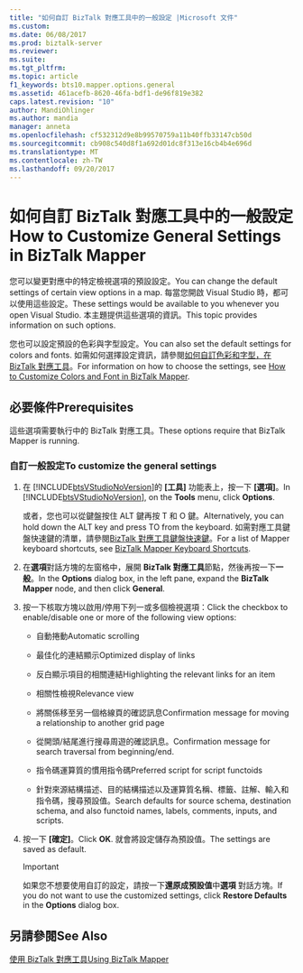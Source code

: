 ```yaml
---
title: "如何自訂 BizTalk 對應工具中的一般設定 |Microsoft 文件"
ms.custom: 
ms.date: 06/08/2017
ms.prod: biztalk-server
ms.reviewer: 
ms.suite: 
ms.tgt_pltfrm: 
ms.topic: article
f1_keywords: bts10.mapper.options.general
ms.assetid: 461acefb-8620-46fa-bdf1-de96f819e382
caps.latest.revision: "10"
author: MandiOhlinger
ms.author: mandia
manager: anneta
ms.openlocfilehash: cf532312d9e8b99570759a11b40ffb33147cb50d
ms.sourcegitcommit: cb908c540d8f1a692d01dc8f313e16cb4b4e696d
ms.translationtype: MT
ms.contentlocale: zh-TW
ms.lasthandoff: 09/20/2017
---
```

# <a name="how-to-customize-general-settings-in-biztalk-mapper"></a><span data-ttu-id="8da86-102">如何自訂 BizTalk 對應工具中的一般設定</span><span class="sxs-lookup"><span data-stu-id="8da86-102">How to Customize General Settings in BizTalk Mapper</span></span>
<span data-ttu-id="8da86-103">您可以變更對應中的特定檢視選項的預設設定。</span><span class="sxs-lookup"><span data-stu-id="8da86-103">You can change the default settings of certain view options in a map.</span></span> <span data-ttu-id="8da86-104">每當您開啟 Visual Studio 時，都可以使用這些設定。</span><span class="sxs-lookup"><span data-stu-id="8da86-104">These settings would be available to you whenever you open Visual Studio.</span></span> <span data-ttu-id="8da86-105">本主題提供這些選項的資訊。</span><span class="sxs-lookup"><span data-stu-id="8da86-105">This topic provides information on such options.</span></span>  
  
 <span data-ttu-id="8da86-106">您也可以設定預設的色彩與字型設定。</span><span class="sxs-lookup"><span data-stu-id="8da86-106">You can also set the default settings for colors and fonts.</span></span> <span data-ttu-id="8da86-107">如需如何選擇設定資訊，請參閱[如何自訂色彩和字型，在 BizTalk 對應工具](../core/how-to-customize-colors-and-font-in-biztalk-mapper.md)。</span><span class="sxs-lookup"><span data-stu-id="8da86-107">For information on how to choose the settings, see [How to Customize Colors and Font in BizTalk Mapper](../core/how-to-customize-colors-and-font-in-biztalk-mapper.md).</span></span>  
  
## <a name="prerequisites"></a><span data-ttu-id="8da86-108">必要條件</span><span class="sxs-lookup"><span data-stu-id="8da86-108">Prerequisites</span></span>  
 <span data-ttu-id="8da86-109">這些選項需要執行中的 BizTalk 對應工具。</span><span class="sxs-lookup"><span data-stu-id="8da86-109">These options require that BizTalk Mapper is running.</span></span>  
  
### <a name="to-customize-the-general-settings"></a><span data-ttu-id="8da86-110">自訂一般設定</span><span class="sxs-lookup"><span data-stu-id="8da86-110">To customize the general settings</span></span>  
  
1.  <span data-ttu-id="8da86-111">在 [!INCLUDE[btsVStudioNoVersion](../includes/btsvstudionoversion-md.md)]的 **[工具]** 功能表上，按一下 **[選項]**。</span><span class="sxs-lookup"><span data-stu-id="8da86-111">In [!INCLUDE[btsVStudioNoVersion](../includes/btsvstudionoversion-md.md)], on the **Tools** menu, click **Options**.</span></span>  
  
     <span data-ttu-id="8da86-112">或者，您也可以從鍵盤按住 ALT 鍵再按 T 和 O 鍵。</span><span class="sxs-lookup"><span data-stu-id="8da86-112">Alternatively, you can hold down the ALT key and press TO from the keyboard.</span></span> <span data-ttu-id="8da86-113">如需對應工具鍵盤快速鍵的清單，請參閱[BizTalk 對應工具鍵盤快速鍵](../core/biztalk-mapper-keyboard-shortcuts.md)。</span><span class="sxs-lookup"><span data-stu-id="8da86-113">For a list of Mapper keyboard shortcuts, see [BizTalk Mapper Keyboard Shortcuts](../core/biztalk-mapper-keyboard-shortcuts.md).</span></span>  
  
2.  <span data-ttu-id="8da86-114">在**選項**對話方塊的左窗格中，展開  **BizTalk 對應工具**節點，然後再按一下**一般**。</span><span class="sxs-lookup"><span data-stu-id="8da86-114">In the **Options** dialog box, in the left pane, expand the **BizTalk Mapper** node, and then click **General**.</span></span>  
  
3.  <span data-ttu-id="8da86-115">按一下核取方塊以啟用/停用下列一或多個檢視選項：</span><span class="sxs-lookup"><span data-stu-id="8da86-115">Click the checkbox to enable/disable one or more of the following view options:</span></span>  
  
    -   <span data-ttu-id="8da86-116">自動捲動</span><span class="sxs-lookup"><span data-stu-id="8da86-116">Automatic scrolling</span></span>  
  
    -   <span data-ttu-id="8da86-117">最佳化的連結顯示</span><span class="sxs-lookup"><span data-stu-id="8da86-117">Optimized display of links</span></span>  
  
    -   <span data-ttu-id="8da86-118">反白顯示項目的相關連結</span><span class="sxs-lookup"><span data-stu-id="8da86-118">Highlighting the relevant links for an item</span></span>  
  
    -   <span data-ttu-id="8da86-119">相關性檢視</span><span class="sxs-lookup"><span data-stu-id="8da86-119">Relevance view</span></span>  
  
    -   <span data-ttu-id="8da86-120">將關係移至另一個格線頁的確認訊息</span><span class="sxs-lookup"><span data-stu-id="8da86-120">Confirmation message for moving a relationship to another grid page</span></span>  
  
    -   <span data-ttu-id="8da86-121">從開頭/結尾進行搜尋周遊的確認訊息。</span><span class="sxs-lookup"><span data-stu-id="8da86-121">Confirmation message for search traversal from beginning/end.</span></span>  
  
    -   <span data-ttu-id="8da86-122">指令碼運算質的慣用指令碼</span><span class="sxs-lookup"><span data-stu-id="8da86-122">Preferred script for script functoids</span></span>  
  
    -   <span data-ttu-id="8da86-123">針對來源結構描述、目的結構描述以及運算質名稱、標籤、註解、輸入和指令碼，搜尋預設值。</span><span class="sxs-lookup"><span data-stu-id="8da86-123">Search defaults for source schema, destination schema, and also functoid names, labels, comments, inputs, and scripts.</span></span>  
  
4.  <span data-ttu-id="8da86-124">按一下 **[確定]**。</span><span class="sxs-lookup"><span data-stu-id="8da86-124">Click **OK**.</span></span> <span data-ttu-id="8da86-125">就會將設定儲存為預設值。</span><span class="sxs-lookup"><span data-stu-id="8da86-125">The settings are saved as default.</span></span>  
  
    > [!IMPORTANT]
    >  <span data-ttu-id="8da86-126">如果您不想要使用自訂的設定，請按一下**還原成預設值**中**選項** 對話方塊。</span><span class="sxs-lookup"><span data-stu-id="8da86-126">If you do not want to use the customized settings, click **Restore Defaults** in the **Options** dialog box.</span></span>  
  
## <a name="see-also"></a><span data-ttu-id="8da86-127">另請參閱</span><span class="sxs-lookup"><span data-stu-id="8da86-127">See Also</span></span>  
 [<span data-ttu-id="8da86-128">使用 BizTalk 對應工具</span><span class="sxs-lookup"><span data-stu-id="8da86-128">Using BizTalk Mapper</span></span>](../core/using-biztalk-mapper.md)